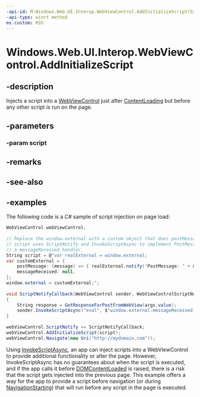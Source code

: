 ```yaml
---
-api-id: M:Windows.Web.UI.Interop.WebViewControl.AddInitializeScript(System.String)
-api-type: winrt method
ms.custom: RS5
---
```


<!-- Method syntax.
public void WebViewControl.AddInitializeScript(String script)
-->

# Windows.Web.UI.Interop.WebViewControl.AddInitializeScript

## -description
Injects a script into a [WebViewControl](https://docs.microsoft.com/uwp/api/windows.web.ui.interop.webviewcontrol) just after [ContentLoading](https://docs.microsoft.com/uwp/api/windows.ui.xaml.controls.webview.contentloading) but before any other script is run on the page.

## -parameters
### -param script

## -remarks

## -see-also

## -examples

The following code is a C# sample of script injection on page load:

```csharp
WebViewControl webViewControl; 
 
// Replace the window.external with a custom object that does postMessage. The app 
// script uses ScriptNotify and InvokeScriptAsync to implement PostMessage and invoke 
// a messageReceived handler. 
String script = @"var realExternal = window.external;  
var customExternal = { 
    postMessage: (message) => { realExternal.notify('PostMessage: ' + message); }, 
    messageReceived: null, 
}; 
window.external = customExternal;"; 
 
void ScriptNotifyCallback(WebViewControl sender, WebViewControlScriptNotifyEventArgs args) 
{ 
    String response = GetResponseForPostFromWebView(args.value); 
    sender.InvokeScriptAsync("eval", $"window.external.messageReceived({response});");
} 
 
webViewControl.ScriptNotify += ScriptNotifyCallback; 
webViewControl.AddInitializeScript(script); 
webViewControl.Navigate(new Uri("http://mydomain.com")); 
```

Using [InvokeScriptAsync](https://docs.microsoft.com/uwp/api/windows.web.ui.iwebviewcontrol.invokescriptasync), an app can inject scripts into a WebViewControl to provide additional functionality or alter the page. However, InvokeScriptAsync has no guarantees about when the script is executed, and if the app calls it before [DOMContentLoaded](https://docs.microsoft.com/uwp/api/windows.web.ui.iwebviewcontrol.domcontentloaded) is raised, there is a risk that the script gets injected into the previous page. This example offers a way for the app to provide a script before navigation (or during [NavigationStarting](https://docs.microsoft.com/uwp/api/windows.web.ui.iwebviewcontrol.navigationstarting)) that will run before any script in the page is executed. 
